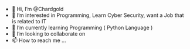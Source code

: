 - 👋 Hi, I’m @Chardgold
- 👀 I’m interested in Programming, Learn Cyber Security, want a Job that is related to IT
- 🌱 I’m currently learning Programming ( Python Language )
- 💞️ I’m looking to collaborate on 
- 📫 How to reach me ...

<!---
Chardgold/Chardgold is a ✨ special ✨ repository because its `README.md` (this file) appears on your GitHub profile.
You can click the Preview link to take a look at your changes.
--->
